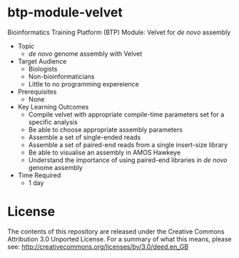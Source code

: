 # btp-module-velvet
Bioinformatics Training Platform (BTP) Module: Velvet for *de novo* assembly

  * Topic
    * *de novo* genome assembly with Velvet
  * Target Audience
    * Biologists
	* Non-bioinformaticians
	* Little to no programming expereience
  * Prerequisites
    * None
  * Key Learning Outcomes
    * Compile velvet with appropriate compile-time parameters set for a specific analysis
    * Be able to choose appropriate assembly parameters
    * Assemble a set of single-ended reads
    * Assemble a set of paired-end reads from a single insert-size library
    * Be able to visualise an assembly in AMOS Hawkeye
    * Understand the importance of using paired-end libraries in *de novo* genome assembly
  * Time Required
    * 1 day

License
=======
The contents of this repository are released under the Creative Commons
Attribution 3.0 Unported License. For a summary of what this means,
please see:
http://creativecommons.org/licenses/by/3.0/deed.en_GB
